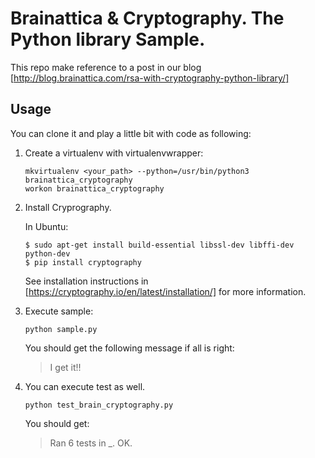 # Brainattica & Cryptography. The Python library Sample.

This repo make reference to a post in our blog [http://blog.brainattica.com/rsa-with-cryptography-python-library/]

## Usage
You can clone it and play a little bit with code as following:

1. Create a virtualenv with virtualenvwrapper:
	```
	mkvirtualenv <your_path> --python=/usr/bin/python3 brainattica_cryptography
	workon brainattica_cryptography
	```
2. Install Cryprography.

	In Ubuntu:
	```
	$ sudo apt-get install build-essential libssl-dev libffi-dev python-dev
	$ pip install cryptography
	```
	See installation instructions in [https://cryptography.io/en/latest/installation/] for more information.
3. Execute sample:
	```
	python sample.py 
	```
	You should get the following message if all is right: 
	> I get it!!
4. You can execute test as well.
	```
	python test_brain_cryptography.py
	```
	You should get:
	> Ran 6 tests in _. OK.



